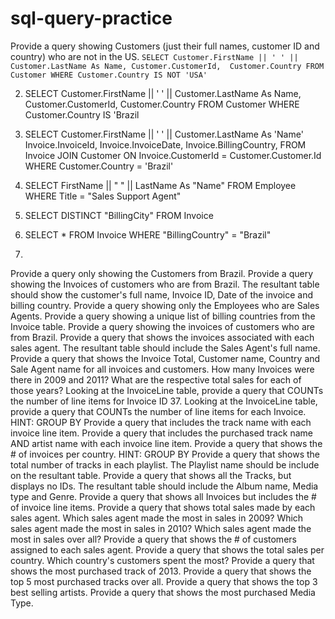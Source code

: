 # sql-query-practice

Provide a query showing Customers (just their full names, customer ID and country) who are not in the US.
`
SELECT Customer.FirstName || ' ' || Customer.LastName As Name,
            Customer.CustomerId, 
            Customer.Country
FROM    Customer
WHERE Customer.Country IS NOT 'USA'
`

2) SELECT Customer.FirstName || ' ' || Customer.LastName As Name,
                    Customer.CustomerId, 
                    Customer.Country
            FROM    Customer
            WHERE Customer.Country IS 'Brazil

3) SELECT Customer.FirstName || ' ' || Customer.LastName As 'Name'
            Invoice.InvoiceId,
            Invoice.InvoiceDate,
            Invoice.BillingCountry,
    FROM Invoice 
    JOIN Customer ON Invoice.CustomerId = Customer.Customer.Id
    WHERE Customer.Country = 'Brazil'

4) SELECT FirstName || " " || LastName As "Name"
	FROM Employee
	WHERE Title = "Sales Support Agent"

5) SELECT DISTINCT "BillingCity" FROM Invoice

6) SELECT * FROM Invoice 
	WHERE "BillingCountry" = "Brazil"

7) 


Provide a query only showing the Customers from Brazil.
Provide a query showing the Invoices of customers who are from Brazil. The resultant table should show the customer's full name, Invoice ID, Date of the invoice and billing country.
Provide a query showing only the Employees who are Sales Agents.
Provide a query showing a unique list of billing countries from the Invoice table.
Provide a query showing the invoices of customers who are from Brazil.
Provide a query that shows the invoices associated with each sales agent. The resultant table should include the Sales Agent's full name.
Provide a query that shows the Invoice Total, Customer name, Country and Sale Agent name for all invoices and customers.
How many Invoices were there in 2009 and 2011? What are the respective total sales for each of those years?
Looking at the InvoiceLine table, provide a query that COUNTs the number of line items for Invoice ID 37.
Looking at the InvoiceLine table, provide a query that COUNTs the number of line items for each Invoice. HINT: GROUP BY
Provide a query that includes the track name with each invoice line item.
Provide a query that includes the purchased track name AND artist name with each invoice line item.
Provide a query that shows the # of invoices per country. HINT: GROUP BY
Provide a query that shows the total number of tracks in each playlist. The Playlist name should be include on the resultant table.
Provide a query that shows all the Tracks, but displays no IDs. The resultant table should include the Album name, Media type and Genre.
Provide a query that shows all Invoices but includes the # of invoice line items.
Provide a query that shows total sales made by each sales agent.
Which sales agent made the most in sales in 2009?
Which sales agent made the most in sales in 2010?
Which sales agent made the most in sales over all?
Provide a query that shows the # of customers assigned to each sales agent.
Provide a query that shows the total sales per country. Which country's customers spent the most?
Provide a query that shows the most purchased track of 2013.
Provide a query that shows the top 5 most purchased tracks over all.
Provide a query that shows the top 3 best selling artists.
Provide a query that shows the most purchased Media Type.